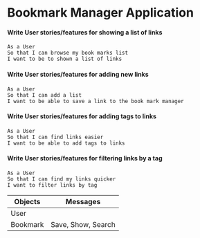 # Bookmark Manager Application

#### Write User stories/features for showing a list of links
```
As a User
So that I can browse my book marks list
I want to be to shown a list of links
```
#### Write User stories/features for adding new links
```
As a User
So that I can add a list
I want to be able to save a link to the book mark manager
```
#### Write User stories/features for adding tags to links
```
As a User
So that I can find links easier
I want to be able to add tags to links
```
####  Write User stories/features for filtering links by a tag
```
As a User
So that I can find my links quicker
I want to filter links by tag
```

| Objects       | Messages         |
| ------------- |:-------------:|
| User   | |
| Bookmark     | Save, Show, Search     |
